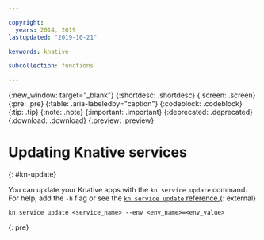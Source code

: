 ```yaml
---

copyright:
  years: 2014, 2019
lastupdated: "2019-10-21"

keywords: knative

subcollection: functions

---
```


{:new_window: target="_blank"}
{:shortdesc: .shortdesc}
{:screen: .screen}
{:pre: .pre}
{:table: .aria-labeledby="caption"}
{:codeblock: .codeblock}
{:tip: .tip}
{:note: .note}
{:important: .important}
{:deprecated: .deprecated}
{:download: .download}
{:preview: .preview}

# Updating Knative services 
{: #kn-update}

You can update your Knative apps with the `kn service update` command. For help, add the `-h` flag or see the [`kn service update` reference.](https://github.com/knative/client/blob/master/docs/cmd/kn_service_update.md){: external}

```
kn service update <service_name> --env <env_name>=<env_value>
```
{: pre}
